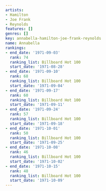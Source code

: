 ```yaml
---
artists:
- Hamilton
- Joe Frank
- Reynolds
features: []
genres: []
key: annabella-hamilton-joe-frank-reynolds
name: Annabella
rankings:
- end_date: '1971-09-03'
  rank: 74
  ranking_list: Billboard Hot 100
  start_date: '1971-08-28'
- end_date: '1971-09-10'
  rank: 68
  ranking_list: Billboard Hot 100
  start_date: '1971-09-04'
- end_date: '1971-09-17'
  rank: 60
  ranking_list: Billboard Hot 100
  start_date: '1971-09-11'
- end_date: '1971-09-24'
  rank: 57
  ranking_list: Billboard Hot 100
  start_date: '1971-09-18'
- end_date: '1971-10-01'
  rank: 50
  ranking_list: Billboard Hot 100
  start_date: '1971-09-25'
- end_date: '1971-10-08'
  rank: 46
  ranking_list: Billboard Hot 100
  start_date: '1971-10-02'
- end_date: '1971-10-15'
  rank: 48
  ranking_list: Billboard Hot 100
  start_date: '1971-10-09'
---
```


